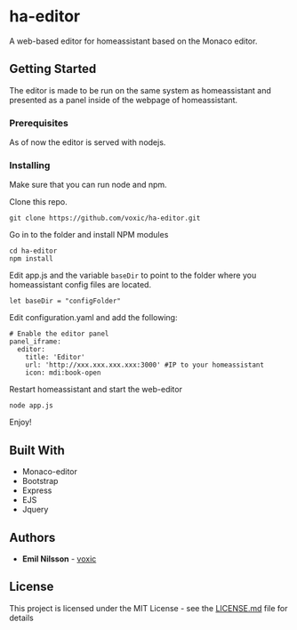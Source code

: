 # ha-editor
A web-based editor for homeassistant based on the Monaco editor.



## Getting Started

The editor is made to be run on the same system as homeassistant and presented as a panel inside of the webpage of homeassistant.

### Prerequisites

As of now the editor is served with nodejs.


### Installing

Make sure that you can run node and npm.

Clone this repo.

```
git clone https://github.com/voxic/ha-editor.git

```
Go in to the folder and install NPM modules

```
cd ha-editor
npm install
```

Edit app.js and the variable ```baseDir``` to point to the folder where you homeassistant config files are located.

```
let baseDir = "configFolder"
```

Edit configuration.yaml and add the following:

```
# Enable the editor panel
panel_iframe:
  editor:
    title: 'Editor'
    url: 'http://xxx.xxx.xxx.xxx:3000' #IP to your homeassistant
    icon: mdi:book-open
```

Restart homeassistant and start the web-editor
```
node app.js
```

Enjoy!



## Built With

* Monaco-editor
* Bootstrap
* Express
* EJS
* Jquery


## Authors

* **Emil Nilsson** - [voxic](https://github.com/voxic)


## License

This project is licensed under the MIT License - see the [LICENSE.md](LICENSE.md) file for details
